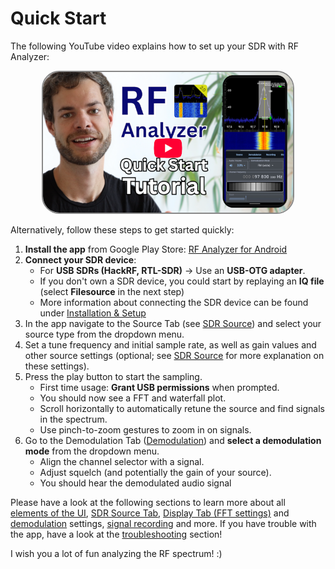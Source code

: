 # Quick Start

The following YouTube video explains how to set up your SDR with RF Analyzer:

<div style="text-align: center;">
  <a target="_blank" href="https://www.youtube.com/watch?v=sui54fqbImw">
    <img src="./assets/RF Analyzer Quick Start Tutorial Thumbnail.png" style="max-width: 100%; height: auto; width: 400px; border: 2px solid #888; border-radius: 28px;" alt="YouTube Tutorial">
  </a>
</div>

Alternatively, follow these steps to get started quickly:

1. **Install the app** from Google Play Store: 
   [RF Analyzer for Android](https://play.google.com/store/apps/details?id=com.mantz_it.rfanalyzer)
2. **Connect your SDR device**:
    - For **USB SDRs (HackRF, RTL-SDR)** → Use an **USB-OTG adapter**.
    - If you don't own a SDR device, you could start by replaying an **IQ file**
      (select **Filesource** in the next step)
    - More information about connecting the SDR device can be found under [Installation & Setup](./setup.md)
3. In the app navigate to the Source Tab (see [SDR Source](./sdr-source.md)) and select your
source type from the dropdown menu.
4. Set a tune frequency and initial sample rate, as well as gain values and
other source settings (optional; see [SDR Source](./sdr-source.md) for more explanation on these settings).
5. Press the play button to start the sampling.
    - First time usage: **Grant USB permissions** when prompted.
    - You should now see a FFT and waterfall plot. 
    - Scroll horizontally to automatically retune the source and find signals
      in the spectrum.
    - Use pinch-to-zoom gestures to zoom in on signals.
6. Go to the Demodulation Tab ([Demodulation](./demodulation.md)) and **select a demodulation mode** from the
dropdown menu.
    - Align the channel selector with a signal.
    - Adjust squelch (and potentially the gain of your source).
    - You should hear the demodulated audio signal

Please have a look at the following sections to learn more about all [elements
of the UI](./ui-overview.md), [SDR Source Tab](./sdr-source.md), [Display Tab (FFT settings)](./fft.md) and
[demodulation](./demodulation.md) settings, [signal recording](./recording.md)
and more. If you have trouble with the app, have a look at the
[troubleshooting](./troubleshooting.md) section!

I wish you a lot of fun analyzing the RF spectrum! :)
